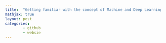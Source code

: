 ```yaml
---
title:  "Getting familiar with the concept of Machine and Deep Learning"
mathjax: true
layout: post
categories:
        - github
        - websie
---
```




